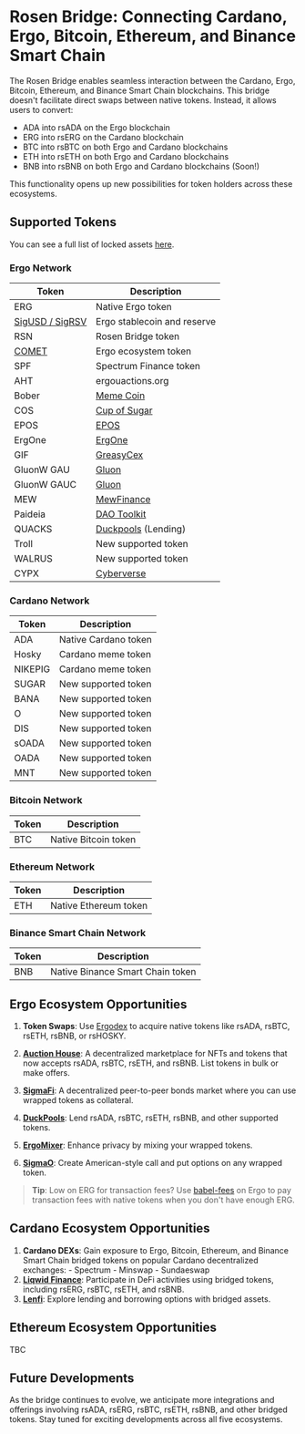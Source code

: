 # Rosen Bridge: Connecting Cardano, Ergo, Bitcoin, Ethereum, and Binance Smart Chain

The Rosen Bridge enables seamless interaction between the Cardano, Ergo, Bitcoin, Ethereum, and Binance Smart Chain blockchains. This bridge doesn't facilitate direct swaps between native tokens. Instead, it allows users to convert:

- ADA into rsADA on the Ergo blockchain
- ERG into rsERG on the Cardano blockchain
- BTC into rsBTC on both Ergo and Cardano blockchains
- ETH into rsETH on both Ergo and Cardano blockchains
- BNB into rsBNB on both Ergo and Cardano blockchains (Soon!)

This functionality opens up new possibilities for token holders across these ecosystems.

## Supported Tokens

You can see a full list of locked assets [here](https://app.rosen.tech/assets).


### Ergo Network
| Token | Description |
|-------|-------------|
| ERG   | Native Ergo token |
| [SigUSD / SigRSV](sigmausd.md) | Ergo stablecoin and reserve |
| RSN   | Rosen Bridge token |
| [COMET](https://thecomettoken.com/) | Ergo ecosystem token |
| SPF   | Spectrum Finance token |
| AHT   | ergouactions.org |
| Bober | [Meme Coin](https://t.co/DXEIXJC8AW) |
| COS   | [Cup of Sugar](cup-of-sugar.md) |
| EPOS  | [EPOS](epos.md) |
| ErgOne| [ErgOne](ergone.md) |
| GIF   | [GreasyCex](greasycex.md) |
| GluonW GAU | [Gluon](gluon.md) |
| GluonW GAUC | [Gluon](gluon.md) |
| MEW   | [MewFinance](mewfinance.md) |
| Paideia | [DAO Toolkit](paideia.md) |
| QUACKS | [Duckpools](duckpools.md) (Lending) |
| Troll | New supported token |
| WALRUS| New supported token |
| CYPX  | [Cyberverse](cyberverse.md) |

### Cardano Network
| Token | Description |
|-------|-------------|
| ADA   | Native Cardano token |
| Hosky | Cardano meme token |
| NIKEPIG | Cardano meme token |
| SUGAR | New supported token |
| BANA  | New supported token |
| O     | New supported token |
| DIS   | New supported token |
| sOADA | New supported token |
| OADA  | New supported token |
| MNT   | New supported token |


### Bitcoin Network
| Token | Description |
|-------|-------------|
| BTC   | Native Bitcoin token |

### Ethereum Network
| Token | Description |
|-------|-------------|
| ETH   | Native Ethereum token |

### Binance Smart Chain Network
| Token | Description |
|-------|-------------|
| BNB   | Native Binance Smart Chain token |



## Ergo Ecosystem Opportunities

1. **Token Swaps**: 
   Use [Ergodex](spectrum.md) to acquire native tokens like rsADA, rsBTC, rsETH, rsBNB, or rsHOSKY.

2. **[Auction House](ergo-auctions.md)**: 
   A decentralized marketplace for NFTs and tokens that now accepts rsADA, rsBTC, rsETH, and rsBNB. List tokens in bulk or make offers.

3. **[SigmaFi](https://sigmafi.app/#/)**:
   A decentralized peer-to-peer bonds market where you can use wrapped tokens as collateral.

4. **[DuckPools](https://www.duckpools.io/)**:
   Lend rsADA, rsBTC, rsETH, rsBNB, and other supported tokens.

5. **[ErgoMixer](ergomixer.md)**:
   Enhance privacy by mixing your wrapped tokens.

6. **[SigmaO](sigmao.md)**:
   Create American-style call and put options on any wrapped token.

> **Tip**: Low on ERG for transaction fees? Use [babel-fees](babel-fees.md) on Ergo to pay transaction fees with native tokens when you don't have enough ERG.

## Cardano Ecosystem Opportunities

1. **Cardano DEXs**: Gain exposure to Ergo, Bitcoin, Ethereum, and Binance Smart Chain bridged tokens on popular Cardano decentralized exchanges:
        - Spectrum
        - Minswap
        - Sundaeswap
2. **[Liqwid Finance](https://v2.liqwid.finance/market/ERG)**:
   Participate in DeFi activities using bridged tokens, including rsERG, rsBTC, rsETH, and rsBNB.
3. **[Lenfi](https://app.lenfi.io/)**:
   Explore lending and borrowing options with bridged assets.

## Ethereum Ecosystem Opportunities

TBC

## Future Developments

As the bridge continues to evolve, we anticipate more integrations and offerings involving rsADA, rsERG, rsBTC, rsETH, rsBNB, and other bridged tokens. Stay tuned for exciting developments across all five ecosystems.
